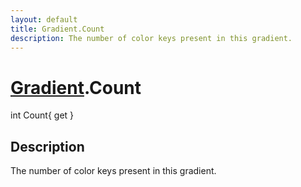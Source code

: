 ```yaml
---
layout: default
title: Gradient.Count
description: The number of color keys present in this gradient.
---
```

# [Gradient]({{site.url}}/Pages/Reference/Gradient.html).Count

<div class='signature' markdown='1'>
int Count{ get }
</div>

## Description
The number of color keys present in this gradient.

